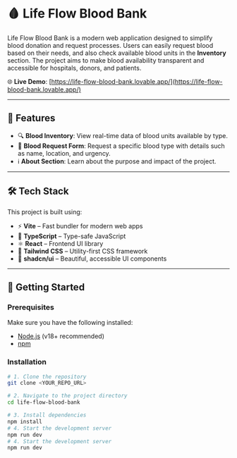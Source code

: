 # 🩸 Life Flow Blood Bank

Life Flow Blood Bank is a modern web application designed to simplify blood donation and request processes. Users can easily request blood based on their needs, and also check available blood units in the **Inventory** section. The project aims to make blood availability transparent and accessible for hospitals, donors, and patients.

🌐 **Live Demo**: [https://life-flow-blood-bank.lovable.app/](https://life-flow-blood-bank.lovable.app/)

---

## 📌 Features

- 🔍 **Blood Inventory**: View real-time data of blood units available by type.
- 📝 **Blood Request Form**: Request a specific blood type with details such as name, location, and urgency.
- ℹ️ **About Section**: Learn about the purpose and impact of the project.

---

## 🛠️ Tech Stack

This project is built using:

- ⚡ **Vite** – Fast bundler for modern web apps
- 🧠 **TypeScript** – Type-safe JavaScript
- ⚛️ **React** – Frontend UI library
- 🎨 **Tailwind CSS** – Utility-first CSS framework
- 💅 **shadcn/ui** – Beautiful, accessible UI components

---

## 🚀 Getting Started

### Prerequisites

Make sure you have the following installed:

- [Node.js](https://nodejs.org/) (v18+ recommended)
- [npm](https://www.npmjs.com/)

### Installation

```bash
# 1. Clone the repository
git clone <YOUR_REPO_URL>

# 2. Navigate to the project directory
cd life-flow-blood-bank

# 3. Install dependencies
npm install
# 4. Start the development server
npm run dev
# 4. Start the development server
npm run dev
```
